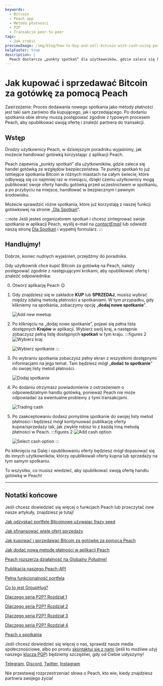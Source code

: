 ```yaml
---
keywords:
  - Bitcoin
  - Peach app
  - Metoda płatności
  - P2P
  - Transakcje peer-to-peer
tags:
  - Jak zrobić
previewImage: /img/blog/how-to-buy-and-sell-bitcoin-with-cash-using-peach/teaser.jpg
helpFooter: true
description: |
  Peach dostarcza „punkty spotkań” dla użytkowników, gdzie zaleca się handel gotówką ze względów bezpieczeństwa. Te punkty spotkań to już istniejące spotkania Bitcoin w różnych miastach na całym świecie, które odbywają się co najmniej raz w miesiącu, dzięki czemu użytkownicy mogą publikować swoje oferty handlu gotówką przed uczestnictwem w spotkaniu, a po przybyciu na miejsce, handlować w bezpiecznym i pewnym środowisku.
---
```


# Jak kupować i sprzedawać Bitcoin za gotówkę za pomocą Peach

Zastrzeżenie: Proces dodawania nowego spotkania jako metody płatności jest taki sam zarówno dla kupującego, jak i sprzedającego. Po dodaniu spotkania obie strony muszą postępować zgodnie z typowym procesem Peach, aby opublikować swoją ofertę i znaleźć partnera do transakcji.

## Wstęp

Drodzy użytkownicy Peach, w dzisiejszym poradniku wyjaśnimy, jak możecie handlować gotówką korzystając z aplikacji Peach.

Peach zapewnia „punkty spotkań” dla użytkowników, gdzie zaleca się handel gotówką ze względów bezpieczeństwa. Te punkty spotkań to już istniejące spotkania Bitcoin w różnych miastach na całym świecie, które odbywają się co najmniej raz w miesiącu, dzięki czemu użytkownicy mogą publikować swoje oferty handlu gotówką przed uczestnictwem w spotkaniu, a po przybyciu na miejsce, handlować w bezpiecznym i pewnym środowisku.

Możecie sprawdzić różne spotkania, które już korzystają z naszej funkcji gotówkowej na stronie „[Dla Spotkań](/for-meetups/)”.

:::note
Jeśli jesteś organizatorem spotkań i chcesz zintegrować swoje spotkanie w aplikacji Peach, wyślij e-mail na [$contactEmail$](mailto:$contactEmail$) lub odwiedź naszą stronę [Dla Spotkań](/for-meetups/) i wypełnij formularz.
:::

## Handlujmy!

Dobrze, koniec nudnych wyjaśnień, przejdźmy do poradnika.

Gdy użytkownik chce kupić Bitcoin za gotówkę na Peach, należy postępować zgodnie z następującymi krokami, aby opublikować ofertę i znaleźć odpowiednika:

0.  Otwórz aplikację Peach 😉

1.  Gdy znajdziesz się w zakładce **KUP** lub **SPRZEDAJ**, musisz wybrać między zdalną metodą płatności a spotkaniami. W tym przypadku, gdy klikniemy na spotkania, zobaczymy opcję „**dodaj nowe spotkanie**”.

    ![Add new meetup](/img/blog/how-to-buy-and-sell-bitcoin-with-cash-using-peach/add-new-meetup.png)

2.  Po kliknięciu na „dodaj nowe spotkanie”, pojawi się pełna lista dostępnych **Krajów** w aplikacji. Wybierz swój kraj, a następnie zobaczysz pełną listę dostępnych **spotkań** w tym kraju.
    :::figures 2
    ![Wybierz kraj](/img/blog/how-to-buy-and-sell-bitcoin-with-cash-using-peach/select-country.png)

    ![Wybierz spotkanie](/img/blog/how-to-buy-and-sell-bitcoin-with-cash-using-peach/select-meetup.png)
    :::

3.  Po wybraniu spotkania zobaczysz pełny ekran z wszystkimi dostępnymi informacjami na jego temat. Tam będziesz mógł „**dodać to spotkanie**” do swojej listy metod płatności.

    ![Dodaj spotkanie](/img/blog/how-to-buy-and-sell-bitcoin-with-cash-using-peach/add-meetup.png)

4.  Po dodaniu otrzymasz powiadomienie z ostrzeżeniem o odpowiedzialnym handlu gotówką, ponieważ Peach nie może odpowiadać za ewentualne problemy z tymi transakcjami.

    ![Trading cash](/img/blog/how-to-buy-and-sell-bitcoin-with-cash-using-peach/trading-cash.png)

5.  Po zaakceptowaniu dodasz pomyślnie spotkanie do swojej listy metod płatności i będziesz mógł kontynuować publikację oferty kupna/sprzedaży tak, jak zwykle robisz to z każdą inną metodą płatności w Peach.
    :::figures 2
    ![Add cash option](/img/blog/how-to-buy-and-sell-bitcoin-with-cash-using-peach/add-cash-option.png)

    ![Select cash option](/img/blog/how-to-buy-and-sell-bitcoin-with-cash-using-peach/select-cash-option.png)
    :::

Po kliknięciu na Dalej i opublikowaniu oferty będziesz mógł dopasować się do innych użytkowników, którzy opublikowali oferty kupna lub sprzedaży na tym samym spotkaniu.

To wszystko, co musisz wiedzieć, aby opublikować swoją ofertę handlu gotówką w Peach!

---

## Notatki końcowe

Jeśli chcesz dowiedzieć się więcej o funkcjach Peach lub przeczytać inne nasze artykuły, znajdziesz je tutaj!

[Jak odzyskać portfele Bitcoinowe używając frazy seed](https://peachbitcoin.com/pl/blog/how-to-restore-peach-wallet/)

[Jak sfinansować wiele ofert sprzedaży](https://peachbitcoin.com/pl/blog/funding-multiple-sell-offers/)

[Jak kupować i sprzedawać Bitcoin za gotówkę za pomocą Peach](https://peachbitcoin.com/pl/blog/how-to-buy-and-sell-bitcoin-with-cash-using-peach/)

[Jak dodać nową metodę płatności w aplikacji Peach](https://peachbitcoin.com/pl/blog/how-to-add-a-payment-method/)

[Peach rozszerza działalność na Globalny Południe!](https://peachbitcoin.com/pl/blog/peach-expands-to-the-global-south/)

[Publikacja naszego Peach-API](https://peachbitcoin.com/pl/blog/making-our-peach-api-public/)

[Pełna funkcjonalność portfela](https://peachbitcoin.com/pl/blog/full-wallet-functionality/)

[Co to jest GroupHug?](https://peachbitcoin.com/pl/blog/group-hug/)

[Dlaczego seria P2P? Rozdział 1](https://peachbitcoin.com/pl/blog/why-p2p-chapter-1/)

[Dlaczego seria P2P? Rozdział 2](https://peachbitcoin.com/pl/blog/why-p2p-chapter-2/)

[Dlaczego seria P2P? Rozdział 3](https://peachbitcoin.com/pl/blog/why-p2p-chapter-3-circular-economies/)

[Dlaczego seria P2P? Rozdział 4](https://peachbitcoin.com/pl/blog/why-p2p-chapter-4-chains-of-trust/)

[Peach x spotkania](https://peachbitcoin.com/pl/blog/peach-for-meetups/)

Jeśli chcesz dowiedzieć się więcej o nas, sprawdź nasze media społecznościowe, albo po prostu [skontaktuj się z nami](mailto:hello@peachbitcoin.com) (jeśli to możliwe użyj naszego [klucza PGP](https://keys.openpgp.org/vks/v1/by-fingerprint/48339A19645E2E53488E0E5479E1B270FACD1BD2)) będziemy szczęśliwi, gdy od Ciebie usłyszymy!

[Telegram](https://t.me/peachtopeach), [Discord](https://discord.gg/ypeHz3SW54), [Twitter](https://twitter.com/peachbitcoin), [Instagram](https://instagram.com/peachbitcoin)

Nie przestawaj rozprzestrzeniać słowa o Peach, kto wie, kiedy znajdziesz partnera swojego życia!

